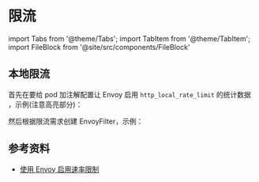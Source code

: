 # 限流

import Tabs from '@theme/Tabs';
import TabItem from '@theme/TabItem';
import FileBlock from '@site/src/components/FileBlock'

## 本地限流

首先在要给 pod 加注解配置让 Envoy 启用 `http_local_rate_limit` 的统计数据 ，示例(注意高亮部分)：

<FileBlock showLineNumbers file="envoyfilter/rate-limit/productpage-enable-http-local-rate-limit-proxy-config.yaml" />

然后根据限流需求创建 EnvoyFilter，示例：

<Tabs>
  <TabItem value="ratelimit-workload" label="限制某个 workload 的 QPS">
    <FileBlock showLineNumbers showFileName file="envoyfilter/rate-limit/local-ratelimit-workload.yaml" />
  </TabItem>

  <TabItem value="ratelimit-port" label="限制某个 workload 的某个端口的 QPS">
    <FileBlock showLineNumbers showFileName file="envoyfilter/rate-limit/local-ratelimit-port.yaml" />
  </TabItem>
</Tabs>


## 参考资料

* [使用 Envoy 启用速率限制](https://istio.io/latest/zh/docs/tasks/policy-enforcement/rate-limit/)
